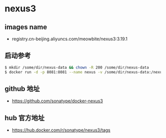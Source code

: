 # nexus3

## images name

- registry.cn-beijing.aliyuncs.com/meowbite/nexus3:3.19.1

## 启动参考

```bash
$ mkdir /some/dir/nexus-data && chown -R 200 /some/dir/nexus-data
$ docker run -d -p 8081:8081 --name nexus -v /some/dir/nexus-data:/nexus-data sonatype/nexus3
```

## github 地址

- https://github.com/sonatype/docker-nexus3

## hub 官方地址

- https://hub.docker.com/r/sonatype/nexus3/tags

